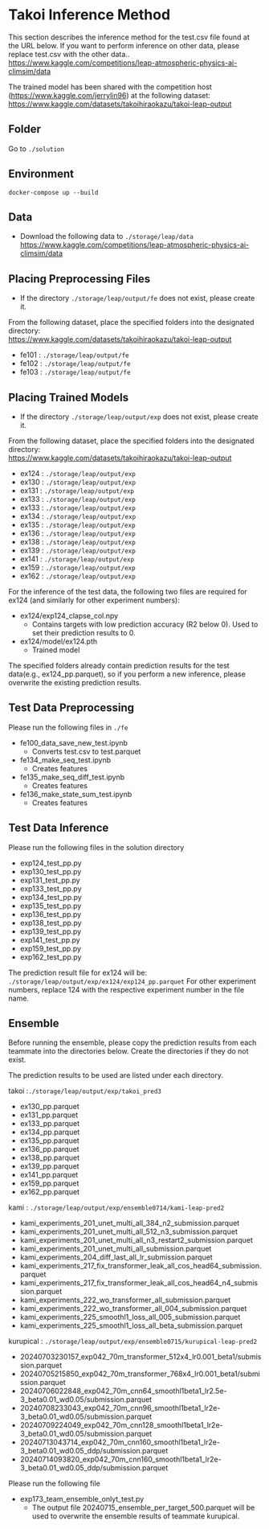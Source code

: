 # Takoi Inference Method
This section describes the inference method for the test.csv file found at the URL below. If you want to perform inference on other data, please replace test.csv with the other data..</br>
https://www.kaggle.com/competitions/leap-atmospheric-physics-ai-climsim/data

The trained model has been shared with the competition host (https://www.kaggle.com/jerrylin96) at the following dataset:
https://www.kaggle.com/datasets/takoihiraokazu/takoi-leap-output


## Folder
Go to `./solution`

## Environment

```
docker-compose up --build
```

## Data
- Download the following data to `./storage/leap/data` </br>
https://www.kaggle.com/competitions/leap-atmospheric-physics-ai-climsim/data

## Placing Preprocessing Files
- If the directory `./storage/leap/output/fe` does not exist, please create it.

From the following dataset, place the specified folders into the designated directory:</br>
https://www.kaggle.com/datasets/takoihiraokazu/takoi-leap-output
- fe101 : `./storage/leap/output/fe`
- fe102 : `./storage/leap/output/fe`
- fe103 : `./storage/leap/output/fe`

## Placing Trained Models
- If the directory `./storage/leap/output/exp` does not exist, please create it.

From the following dataset, place the specified folders into the designated directory:</br>
https://www.kaggle.com/datasets/takoihiraokazu/takoi-leap-output
- ex124 : `./storage/leap/output/exp`
- ex130 : `./storage/leap/output/exp`
- ex131 : `./storage/leap/output/exp`
- ex133 : `./storage/leap/output/exp`
- ex133 : `./storage/leap/output/exp`
- ex134 : `./storage/leap/output/exp`
- ex135 : `./storage/leap/output/exp`
- ex136 : `./storage/leap/output/exp`
- ex138 : `./storage/leap/output/exp`
- ex139 : `./storage/leap/output/exp`
- ex141 : `./storage/leap/output/exp`
- ex159 : `./storage/leap/output/exp`
- ex162 : `./storage/leap/output/exp`

For the inference of the test data, the following two files are required for ex124 (and similarly for other experiment numbers):

- ex124/exp124_clapse_col.npy
    - Contains targets with low prediction accuracy (R2 below 0). Used to set their prediction results to 0.
- ex124/model/ex124.pth
    - Trained model

The specified folders already contain prediction results for the test data(e.g., ex124_pp.parquet), so if you perform a new inference, please overwrite the existing prediction results.


## Test Data Preprocessing
Please run the following files in `./fe` </br>
- fe100_data_save_new_test.ipynb
    - Converts test.csv to test.parquet
- fe134_make_seq_test.ipynb
    - Creates features
- fe135_make_seq_diff_test.ipynb
    - Creates features
- fe136_make_state_sum_test.ipynb
    - Creates features

## Test Data Inference
Please run the following files in the solution directory
- exp124_test_pp.py
- exp130_test_pp.py
- exp131_test_pp.py
- exp133_test_pp.py
- exp134_test_pp.py
- exp135_test_pp.py
- exp136_test_pp.py
- exp138_test_pp.py
- exp139_test_pp.py
- exp141_test_pp.py
- exp159_test_pp.py
- exp162_test_pp.py

The prediction result file for ex124 will be:
`./storage/leap/output/exp/ex124/exp124_pp.parquet`
For other experiment numbers, replace 124 with the respective experiment number in the file name.

## Ensemble
Before running the ensemble, please copy the prediction results from each teammate into the directories below. Create the directories if they do not exist.

The prediction results to be used are listed under each directory.

takoi :`./storage/leap/output/exp/takoi_pred3`
- ex130_pp.parquet
- ex131_pp.parquet
- ex133_pp.parquet
- ex134_pp.parquet
- ex135_pp.parquet
- ex136_pp.parquet
- ex138_pp.parquet
- ex139_pp.parquet
- ex141_pp.parquet
- ex159_pp.parquet
- ex162_pp.parquet

kami : `./storage/leap/output/exp/ensemble0714/kami-leap-pred2`
- kami_experiments_201_unet_multi_all_384_n2_submission.parquet
- kami_experiments_201_unet_multi_all_512_n3_submission.parquet
- kami_experiments_201_unet_multi_all_n3_restart2_submission.parquet
- kami_experiments_201_unet_multi_all_submission.parquet
- kami_experiments_204_diff_last_all_lr_submission.parquet
- kami_experiments_217_fix_transformer_leak_all_cos_head64_submission.parquet
- kami_experiments_217_fix_transformer_leak_all_cos_head64_n4_submission.parquet
- kami_experiments_222_wo_transformer_all_submission.parquet
- kami_experiments_222_wo_transformer_all_004_submission.parquet
- kami_experiments_225_smoothl1_loss_all_005_submission.parquet
- kami_experiments_225_smoothl1_loss_all_beta_submission.parquet

kurupical : `./storage/leap/output/exp/ensemble0715/kurupical-leap-pred2`
- 20240703230157_exp042_70m_transformer_512x4_lr0.001_beta1/submission.parquet
- 20240705215850_exp042_70m_transformer_768x4_lr0.001_beta1/submission.parquet
- 20240706022848_exp042_70m_cnn64_smoothl1beta1_lr2.5e-3_beta0.01_wd0.05/submission.parquet
- 20240708233043_exp042_70m_cnn96_smoothl1beta1_lr2e-3_beta0.01_wd0.05/submission.parquet
- 20240709224049_exp042_70m_cnn128_smoothl1beta1_lr2e-3_beta0.01_wd0.05/submission.parquet
- 20240713043714_exp042_70m_cnn160_smoothl1beta1_lr2e-3_beta0.01_wd0.05_ddp/submission.parquet
- 20240714093820_exp042_70m_cnn160_smoothl1beta1_lr2e-3_beta0.01_wd0.05_ddp/submission.parquet

Please run the following file
- exp173_team_ensemble_onlyt_test.py
    - The output file 20240715_ensemble_per_target_500.parquet will be used to overwrite the ensemble results of teammate kurupical.


